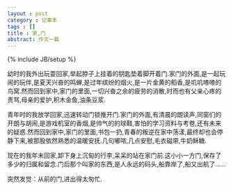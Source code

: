 ```yaml
---
layout : post
category : 记事本
tags : []
title : 家,门
abstract: 作文一篇
---
```

{% include JB/setup %}

幼时的我外出玩耍回家,举起脖子上挂着的钥匙垫着脚开着门.家门的外面,是一起玩闹的玩伴,是夏天兴奋的鸣蝉,是过年缤纷的烟火,是一片金黄的稻香,是叽叽喳喳的鸟窝.然而回到家中,家门的里面,一切兴奋之余的疲劳的消散,时而也有父亲心疼的责骂,母亲的爱护,积木金鱼,油条豆浆.

青年时的我放学回家,迅速转动门锁推开门.家门的外面,有清晨的朗读声,同窗们的开朗与胡闹,是游戏机室的香烟,是帅气的的球鞋,害怕的学习资料与考卷,还有未来的疑惑.然而回到家中,家门的里面,书包一扔,青春的叛逆在家中荡漾,最终却也会停静下来,被那股依然熟悉的温暖安抚.几句嘟哝,几点安慰,毛衣磁带,牛奶稣糖.

现在的我年末回家,卸下身上沉甸的行李,呆呆的站在家门前.这小小一方门,保存了多少的归属和留念.门后那个叫家的东西,是人永远的码头,船靠岸了,船又出航了……

突然发觉：从前的门,进出得太匆忙.